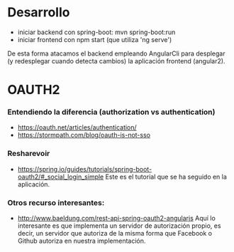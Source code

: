 # Desarrollo

* iniciar backend con spring-boot: mvn spring-boot:run
* iniciar frontend con npm start (que utiliza 'ng serve')

De esta forma atacamos el backend empleando AngularCli para desplegar (y redesplegar cuando detecta cambios) la aplicación frontend (angular2).


# OAUTH2

### Entendiendo la diferencia (authorization vs authentication)

* https://oauth.net/articles/authentication/
* https://stormpath.com/blog/oauth-is-not-sso

### Resharevoir

* https://spring.io/guides/tutorials/spring-boot-oauth2/#_social_login_simple
Este es el tutorial que se ha seguido en la aplicación.

### Otros recurso interesantes:

* http://www.baeldung.com/rest-api-spring-oauth2-angularjs
Aquí lo interesante es que implementa un servidor de autorización propio, es decir, un servidor que autoriza de la misma forma que Facebook o Github autoriza en nuestra implementación.